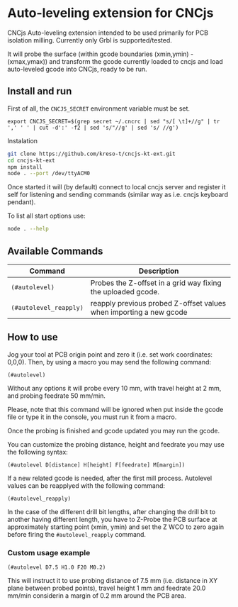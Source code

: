 # **Auto-leveling extension for CNCjs**

CNCjs Auto-leveling extension intended to be used primarily for PCB isolation milling. Currently only Grbl is supported/tested.

It will probe the surface (within gcode boundaries (xmin,ymin) - (xmax,ymax)) and transform the gcode currently loaded to cncjs and load auto-leveled gcode into CNCjs, ready to be run.

## Install and run

First of all, the `CNCJS_SECRET` environment variable must be set.

```
export CNCJS_SECRET=$(grep secret ~/.cncrc | sed "s/[ \t]+//g" | tr ',' ' ' | cut -d':' -f2 | sed 's/"//g' | sed 's/ //g')
```

Instalation

```bash
git clone https://github.com/kreso-t/cncjs-kt-ext.git
cd cncjs-kt-ext
npm install
node . --port /dev/ttyACM0
```

Once started it will (by default) connect to local cncjs server and register it self for listening and sending commands (similar way as i.e. cncjs keyboard pendant).

To list all start options use:

```bash
node . --help
```

## Available Commands


| Command  | Description |
| -------------- | ---------- |
| `(#autolevel)` | Probes the Z-offset in a grid way fixing the uploaded gcode. |
| `(#autolevel_reapply)` | reapply previous probed Z-offset values when importing a new gcode |


## How to use
    
Jog your tool at PCB origin point and zero it (i.e. set work coordinates: 0,0,0).
Then, by using a macro you may send the following command:

```
(#autolevel)
```

Without any options it will probe every 10 mm, with travel height at 2 mm, and probing feedrate 50 mm/min.
    
Please, note that this command will be ignored when put inside the gcode file or type it in the console, you must run it from a macro.

Once the probing is finished and gcode updated you may run the gcode.

You can customize the probing distance, height and feedrate you may use the following syntax:

```
(#autolevel D[distance] H[height] F[feedrate] M[margin])
```

If a new related gcode is needed, after the first mill process. Autolevel values can be reapplyed with the following command:

```
(#autolevel_reapply)
```

In the case of the different drill bit lengths, after changing the drill bit to another having different length, you have to Z-Probe the PCB surface at approximately starting point (xmin, ymin) and set the Z WCO to zero again before firing the `#autolevel_reapply` command.

### Custom usage example

```
(#autolevel D7.5 H1.0 F20 M0.2)
```

This will instruct it to use probing distance of 7.5 mm (i.e. distance in XY plane between probed points), travel height 1 mm and feedrate 20.0 mm/min considerin a margin of 0.2 mm around the PCB area.
